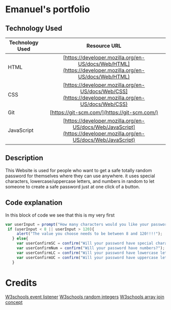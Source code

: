 # Emanuel's portfolio

## Technology Used

| Technology Used         | Resource URL  |
| -------------           |:-------------:|
| HTML                    | [https://developer.mozilla.org/en-US/docs/Web/HTML](https://developer.mozilla.org/en-US/docs/Web/HTML) | 
| CSS                     | [https://developer.mozilla.org/en-US/docs/Web/CSS](https://developer.mozilla.org/en-US/docs/Web/CSS)      |
| Git                     | [https://git-scm.com/](https://git-scm.com/)     | 
| JavaScript              | [https://developer.mozilla.org/en-US/docs/Web/JavaScript](https://developer.mozilla.org/en-US/docs/Web/JavaScript) |
## Description

This Website is used for people who want to get a safe totally random password for themselves where they can use anywhere. it uses special characters, lowercase/uppercase letters, and numbers in random to let someone to create a safe password just at one click of a button. 

## Code explanation
 
In this block of code we see that this is my very first 
 ```js
 var userInput = prompt("How many characters would you like your password to be? it has to be in between 8 and 120."); 
  if (userInput < 8 || userInput > 120){ 
      alert("The value you choose needs to be between 8 and 120!!!!");
    } else{    
      var userConfirmSC = confirm("Will your password have special characters?");
      var userConfirmNum = confirm("Will your password have numbers?");
      var userConfirmLC = confirm("Will your password have lowercase letters?");
      var userConfirmUC = confirm("Will your password have uppercase letters?");
    }
 ```

# Credits

[W3schools event listener](https://www.w3schools.com/js/tryit.asp?filename=tryjs_addeventlistener_add)
[W3schools random integers](https://www.w3schools.com/js/js_random.asp)
[W3schools array join concept](https://www.w3schools.com/jsref/jsref_join.asp)